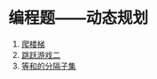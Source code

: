 # 编程题——动态规划
1. [爬楼梯](https://github.com/houwanle/java/blob/master/src/oj/jisuanke/Test15.java)
2. [跳跃游戏二](https://github.com/houwanle/java/blob/master/src/oj/jisuanke/Test19.java)
3. [等和的分隔子集](https://github.com/houwanle/java/blob/master/src/oj/jisuanke/Test27.java)
